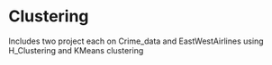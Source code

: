 # Clustering
Includes two project each on Crime_data and EastWestAirlines  using H_Clustering and KMeans clustering
